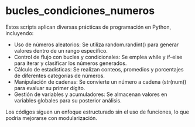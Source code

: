 # bucles_condiciones_numeros


Estos scripts aplican diversas prácticas de programación en Python, incluyendo:

+ Uso de números aleatorios: Se utiliza random.randint() para generar valores dentro de un rango específico.
+ Control de flujo con bucles y condicionales: Se emplea while y if-else para iterar y clasificar los números generados.
+ Cálculo de estadísticas: Se realizan conteos, promedios y porcentajes de diferentes categorías de números.
+ Manipulación de cadenas: Se convierte un número a cadena (str(num)) para evaluar su primer dígito.
+ Gestión de variables y acumuladores: Se almacenan valores en variables globales para su posterior análisis.

Los códigos siguen un enfoque estructurado sin el uso de funciones, lo que podría mejorarse con modularización.
